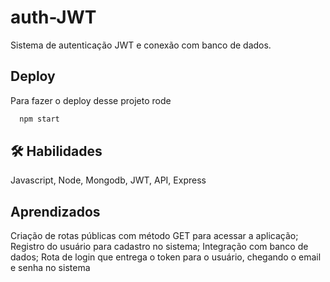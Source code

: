 # auth-JWT

Sistema de autenticação JWT e conexão com banco de dados.

## Deploy

Para fazer o deploy desse projeto rode

```bash
  npm start
```

## 🛠 Habilidades
Javascript, Node, Mongodb, JWT, API, Express

## Aprendizados

Criação de rotas públicas com método GET para acessar a aplicação;
Registro do usuário para cadastro no sistema;
Integração com banco de dados;
Rota de login que entrega o token para o usuário, chegando o email
e senha no sistema
